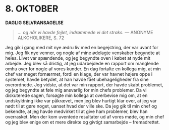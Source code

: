 # 8. OKTOBER

**DAGLIG SELVRANSAGELSE**

> *… og når vi havde fejlet, indrømmede vi det straks.*
> — ANONYME ALKOHOLIKERE, S. 72

Jeg gik i gang med mit nye ædru liv med en begejstring, der var uvant for mig. Jeg fik nye venner, og nogle af mine ødelagte venskaber begyndte at heles. Livet var spændende, og jeg begyndte oven i købet at nyde mit arbejde. Jeg blev så dristig, at jeg udarbejdede en rapport om manglende omhu over for nogle af vores kunder. En dag fortalte en kollega mig, at min chef var meget fornærmet, fordi en klage, der var havnet højere oppe i systemet, havde betydet, at han havde fået ubehageligheder fra sine overordnede. Jeg vidste, at det var min rapport, der havde skabt problemet, og jeg begyndte at føle mig ansvarlig for min chefs problemer. Da vi diskuterede sagen, forsøgte min kollega at overbevise mig om, at en undskyldning ikke var påkrævet, men jeg blev hurtigt klar over, at jeg var nødt til at gøre noget, uanset hvad der ville ske. Da jeg gik til min chef og bekendte, at jeg havde medvirket til at give ham problemer, blev han overrasket. Men der kom uventede resultater ud af vores møde, og min chef og jeg blev enige om et mere direkte og givtigt samarbejde – fremadrettet.
